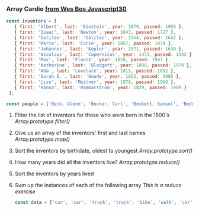 ### Array Cardio [from Wes Bos Javascript30](https://github.com/wesbos/JavaScript30)

   ```javascript
   const inventors = [
      { first: 'Albert', last: 'Einstein', year: 1879, passed: 1955 },
      { first: 'Isaac', last: 'Newton', year: 1643, passed: 1727 },
      { first: 'Galileo', last: 'Galilei', year: 1564, passed: 1642 },
      { first: 'Marie', last: 'Curie', year: 1867, passed: 1934 },
      { first: 'Johannes', last: 'Kepler', year: 1571, passed: 1630 },
      { first: 'Nicolaus', last: 'Copernicus', year: 1473, passed: 1543 },
      { first: 'Max', last: 'Planck', year: 1858, passed: 1947 },
      { first: 'Katherine', last: 'Blodgett', year: 1898, passed: 1979 },
      { first: 'Ada', last: 'Lovelace', year: 1815, passed: 1852 },
      { first: 'Sarah E.', last: 'Goode', year: 1855, passed: 1905 },
      { first: 'Lise', last: 'Meitner', year: 1878, passed: 1968 },
      { first: 'Hanna', last: 'Hammarström', year: 1829, passed: 1909 }
    ];
   ```

   ```javascript
   const people = ['Beck, Glenn', 'Becker, Carl', 'Beckett, Samuel', 'Beddoes, Mick', 'Beecher, Henry', 'Beethoven, Ludwig', 'Begin, Menachem', 'Belloc, Hilaire', 'Bellow, Saul', 'Benchley, Robert', 'Benenson, Peter', 'Ben-Gurion, David', 'Benjamin, Walter', 'Benn, Tony', 'Bennington, Chester', 'Benson, Leana', 'Bent, Silas', 'Bentsen, Lloyd', 'Berger, Ric', 'Bergman, Ingmar', 'Berio, Luciano', 'Berle, Milton', 'Berlin, Irving', 'Berne, Eric', 'Bernhard, Sandra', 'Berra, Yogi', 'Berry, Halle', 'Berry, Wendell', 'Bethea, Erin', 'Bevan, Aneurin', 'Bevel, Ken', 'Biden, Joseph', 'Bierce, Ambrose', 'Biko, Steve', 'Billings, Josh', 'Biondo, Frank', 'Birrell, Augustine', 'Black, Elk', 'Blair, Robert', 'Blair, Tony', 'Blake, William'];
   ```

1. Filter the list of inventors for those who were born in the 1500's
   _Array.prototype.filter()_
2. Give us an array of the inventors' first and last names
   _Array.prototype.map()_
3. Sort the inventors by birthdate, oldest to youngest
   _Array.prototype.sort()_
4. How many years did all the inventors live?
   _Array.prototype.reduce()_
5. Sort the inventors by years lived
6. Sum up the instances of each of the following array
   _This is a reduce exercise_

   ```javascript
   const data = ['car', 'car', 'truck', 'truck', 'bike', 'walk', 'car', 'van', 'bike', 'walk', 'car', 'van', 'car', 'truck' ];
   ```

